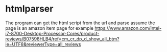 # htmlparser
 The program can get the html script from the url and parse
 assume the page is an amazon item page for example
 https://www.amazon.com/Intel-i7-8700-Desktop-Processor-Cores/product-reviews/B07598HLB4/ref=cm_cr_dp_d_show_all_btm?ie=UTF8&reviewerType=all_reviews
